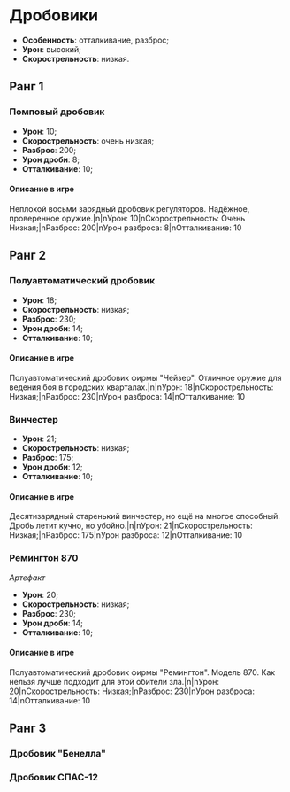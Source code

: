 # Дробовики

* **Особенность**: отталкивание, разброс;
* **Урон**: высокий;
* **Скорострельность**: низкая.

## Ранг 1

### Помповый дробовик

* **Урон**: 10;
* **Скорострельность**: очень низкая;
* **Разброс**: 200;
* **Урон дроби**: 8;
* **Отталкивание**: 10;

#### Описание в игре
Неплохой восьми зарядный дробовик регуляторов. Надёжное, проверенное оружие.|n|nУрон: 10|nСкорострельность: Очень Низкая;|nРазброс: 200|nУрон разброса: 8|nОтталкивание: 10

## Ранг 2

### Полуавтоматический дробовик

* **Урон**: 18;
* **Скорострельность**: низкая;
* **Разброс**: 230;
* **Урон дроби**: 14;
* **Отталкивание**: 10;

#### Описание в игре
Полуавтоматический дробовик фирмы "Чейзер". Отличное оружие для ведения боя в городских кварталах.|n|nУрон: 18|nСкорострельность: Низкая;|nРазброс: 230|nУрон разброса: 14|nОтталкивание: 10

### Винчестер

* **Урон**: 21;
* **Скорострельность**: низкая;
* **Разброс**: 175;
* **Урон дроби**: 12;
* **Отталкивание**: 10;

#### Описание в игре
Десятизарядный старенький винчестер, но ещё на многое способный. Дробь летит кучно, но убойно.|n|nУрон: 21|nСкорострельность: Низкая;|nРазброс: 175|nУрон разброса: 12|nОтталкивание: 10

### Ремингтон 870
*Артефакт*

* **Урон**: 20;
* **Скорострельность**: низкая;
* **Разброс**: 230;
* **Урон дроби**: 14;
* **Отталкивание**: 10;

#### Описание в игре
Полуавтоматический дробовик фирмы "Ремингтон". Модель 870. Как нельзя лучше подходит для этой обители зла.|n|nУрон: 20|nСкорострельность: Низкая;|nРазброс: 230|nУрон разброса: 14|nОтталкивание: 10

## Ранг 3

### Дробовик "Бенелла"

### Дробовик СПАС-12